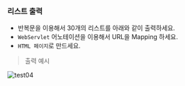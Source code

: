 ### 리스트 출력
* 반복문을 이용해서 30개의 리스트를 아래와 같이 출력하세요.
* `WebServlet` 어노테이션을 이용해서 URL을 Mapping 하세요.
* `HTML 페이지`로 만드세요.

> 출력 예시
  
![test04](/material/images/dulumary/web/servlet/test04_result.png)